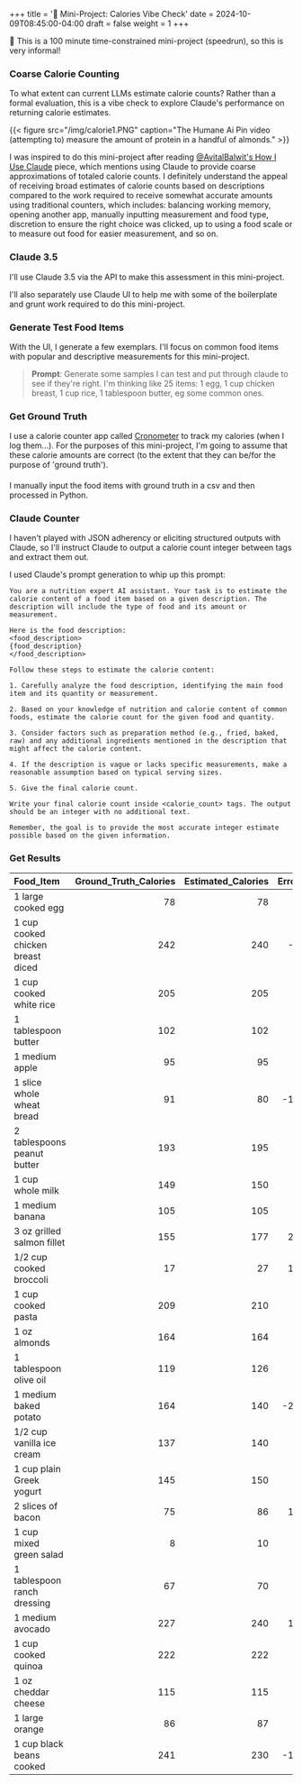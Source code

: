 +++
title = '🐁 Mini-Project: Calories Vibe Check'
date = 2024-10-09T08:45:00-04:00
draft = false
weight = 1
+++

🐁 This is a 100 minute time-constrained mini-project (speedrun), so this is very informal!

### Coarse Calorie Counting

To what extent can current LLMs estimate calorie counts? Rather than a formal evaluation, this is a vibe check to explore Claude's performance on returning calorie estimates. 

{{< figure src="/img/calorie1.PNG" caption="The Humane Ai Pin video (attempting to) measure the amount of protein in a handful of almonds." >}}

I was inspired to do this mini-project after reading [@AvitalBalwit's How I Use Claude](https://www.avitalbalwit.com/post/how-i-use-claude) piece, which mentions using Claude to provide coarse approximations of totaled calorie counts. I definitely understand the appeal of receiving broad estimates of calorie counts based on descriptions compared to the work required to receive somewhat accurate amounts using traditional counters, which includes: balancing working memory, opening another app, manually inputting measurement and food type, discretion to ensure the right choice was clicked, up to using a food scale or  to measure out food for easier measurement, and so on.

### Claude 3.5

I'll use Claude 3.5 via the API to make this assessment in this mini-project.

I'll also separately use Claude UI to help me with some of the boilerplate and grunt work required to do this mini-project. 

### Generate Test Food Items

With the UI, I generate a few exemplars. I'll focus on common food items with popular and descriptive measurements for this mini-project.

>**Prompt**: Generate some samples I can test and put through claude to see if they're right. I'm thinking like 25 items: 1 egg, 1 cup chicken breast, 1 cup rice, 1 tablespoon butter, eg some common ones.

### Get Ground Truth

I use a calorie counter app called [Cronometer](https://cronometer.com/) to track my calories (when I log them...). For the purposes of this mini-project, I'm going to assume that these calorie amounts are correct (to the extent that they can be/for the purpose of 'ground truth').

#### 

I manually input the food items with ground truth in a csv and then processed in Python.

### Claude Counter

I haven't played with JSON adherency or eliciting structured outputs with Claude, so I'll instruct Claude to output a calorie count integer between tags and extract them out.

I used Claude's prompt generation to whip up this prompt:

```
You are a nutrition expert AI assistant. Your task is to estimate the calorie content of a food item based on a given description. The description will include the type of food and its amount or measurement.

Here is the food description:
<food_description>
{food_description}
</food_description>

Follow these steps to estimate the calorie content:

1. Carefully analyze the food description, identifying the main food item and its quantity or measurement.

2. Based on your knowledge of nutrition and calorie content of common foods, estimate the calorie count for the given food and quantity.

3. Consider factors such as preparation method (e.g., fried, baked, raw) and any additional ingredients mentioned in the description that might affect the calorie content.

4. If the description is vague or lacks specific measurements, make a reasonable assumption based on typical serving sizes.

5. Give the final calorie count.

Write your final calorie count inside <calorie_count> tags. The output should be an integer with no additional text.

Remember, the goal is to provide the most accurate integer estimate possible based on the given information.
```

### Get Results
| Food_Item                         |   Ground_Truth_Calories |   Estimated_Calories |   Error |   Percent_Error |
|:----------------------------------|------------------------:|---------------------:|--------:|----------------:|
| 1 large cooked egg                |                      78 |                   78 |       0 |            0    |
| 1 cup cooked chicken breast diced |                     242 |                  240 |      -2 |            0.83 |
| 1 cup cooked white rice           |                     205 |                  205 |       0 |            0    |
| 1 tablespoon butter               |                     102 |                  102 |       0 |            0    |
| 1 medium apple                    |                      95 |                   95 |       0 |            0    |
| 1 slice whole wheat bread         |                      91 |                   80 |     -11 |           12.09 |
| 2 tablespoons peanut butter       |                     193 |                  195 |       2 |            1.04 |
| 1 cup whole milk                  |                     149 |                  150 |       1 |            0.67 |
| 1 medium banana                   |                     105 |                  105 |       0 |            0    |
| 3 oz grilled salmon fillet        |                     155 |                  177 |      22 |           14.19 |
| 1/2 cup cooked broccoli           |                      17 |                   27 |      10 |           58.82 |
| 1 cup cooked pasta                |                     209 |                  210 |       1 |            0.48 |
| 1 oz almonds                      |                     164 |                  164 |       0 |            0    |
| 1 tablespoon olive oil            |                     119 |                  126 |       7 |            5.88 |
| 1 medium baked potato             |                     164 |                  140 |     -24 |           14.63 |
| 1/2 cup vanilla ice cream         |                     137 |                  140 |       3 |            2.19 |
| 1 cup plain Greek yogurt          |                     145 |                  150 |       5 |            3.45 |
| 2 slices of bacon                 |                      75 |                   86 |      11 |           14.67 |
| 1 cup mixed green salad           |                       8 |                   10 |       2 |           25    |
| 1 tablespoon ranch dressing       |                      67 |                   70 |       3 |            4.48 |
| 1 medium avocado                  |                     227 |                  240 |      13 |            5.73 |
| 1 cup cooked quinoa               |                     222 |                  222 |       0 |            0    |
| 1 oz cheddar cheese               |                     115 |                  115 |       0 |            0    |
| 1 large orange                    |                      86 |                   87 |       1 |            1.16 |
| 1 cup black beans cooked          |                     241 |                  230 |     -11 |            4.56 |